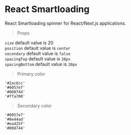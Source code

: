 # React Smartloading
React Smartloading spinner for React/Next.js applications.

> Props

`size` default value is 20 <br/>
`position` default value is `center`<br/>
`secondary` default value is  `false`<br/>
`spacingTop` default value is `20px`<br/>
`spacingBottom` default value is `20px`<br/>


> Primary color
```
'#2ac6cc'
'#0057e7'
'#008744'
'#ffa700'
```
> Secondary color
```
'#0057e7'
'#8e44ad'
'#ea425f'
'#008744'
```